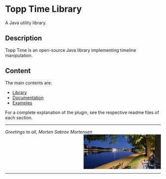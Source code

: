 # Topp Time Library

A Java utility library.

## Description

Topp Time is an open-source Java library implementing timeline manipulation.


## Content

The main contents are:

* [Library](Topp-Time-Library/README.md)
* [Documentation](doc/README.md)
* [Examples](Demonstration~~~~/README.md)

For a complete explanation of the plugin, see the respective readme files of each section.

---

_Greetings to all, Morten Sabroe Mortensen_
<img align="right" width="250" src="doc/image/20220428_214818.png">
<br clear="all">

---
